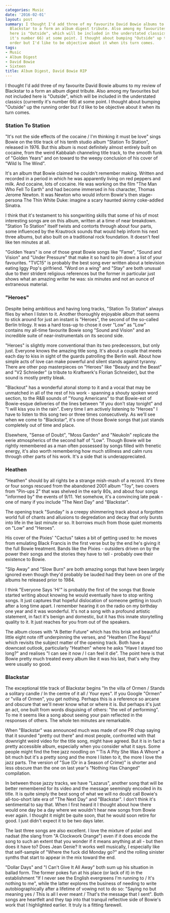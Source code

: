 ```yaml
---
categories: Music
date: '2016-02-01'
layout: post
summary: I thought I'd add three of my favourite David Bowie albums to my review of
  Blackstar to a form an album digest tribute. Also among my favourites but not included
  here is "Outside", which will be included in the understated classics (currently
  it's number 66) at some point. I thought about bumping "Outside" up the running
  order but I'd like to be objective about it when its turn comes.
tags:
- Music
- Album Digest
- David Bowie
- Sixteen
title: Album Digest, David Bowie RIP
---
```


I thought I'd add three of my favourite David Bowie albums to my review of Blackstar to a form an album digest tribute. Also among my favourites but not included here is "Outside", which will be included in the understated classics (currently it's number 66) at some point. I thought about bumping "Outside" up the running order but I'd like to be objective about it when its turn comes.

### Station To Station

"It's not the side effects of the cocaine / I'm thinking it must be love" sings Bowie on the title track of his tenth studio album "Station To Station", released in 1976. But this album is most definitely almost entirely built on cocaine, from the weird Kabbalah channeling title track, to the smooth funk of "Golden Years" and on toward to the weepy conclusion of his cover of "Wild Is The Wind".

It's an album that Bowie claimed he couldn't remember making. Written and recorded in a period in which he was apparently living on red peppers and milk. And cocaine, lots of cocaine. He was working on the film "The Man Who Fell To Earth" and had become immersed in his character, Thomas Jerome Newton. It was Newton who would inform Bowie's then stage-persona The Thin White Duke: imagine a scary haunted skinny coke-addled Sinatra.

I think that it's testament to his songwriting skills that some of his of most interesting songs are on this album, written at a time of near breakdown. "Station To Station" itself twists and contorts through about four parts, some influenced by the Krautrock sounds that would help inform his next three albums, but also built on a traditional rock foundation. It doesn't feel like ten minutes at all. 

"Golden Years" is one of those great Bowie songs like "Fame", "Sound and Vision" and "Under Pressure" that make it so hard to pin down a list of your favourites. "TVC15" is probably the best song ever written about a television eating Iggy Pop's girlfriend. "Word on a wing" and "Stay" are both unusual due to their strident religious references but the former in particular just shows what an amazing writer he was: six minutes and not an ounce of extraneous material. 

### "Heroes"

Despite being ambitious and having long tracks, "Station To Station" always flies by when I listen to it. Another thoroughly enjoyable album that seems to stick around for just an instant is "Heroes", the second of the so-called Berlin trilogy. It was a hard toss-up to chose it over "Low" as "Low" contains my all-time favourite Bowie song "Sound and Vision" and an incredible suite of near-instrumentals on its second side.

"Heroes" is slightly more conventional than its two predecessors, but only just. Everyone knows the amazing title song. It's about a couple that meets each day to kiss in sight of the guards patrolling the Berlin wall. About how simple acts of love can make powerful and silent stands against tyranny. There are other pop masterpieces on "Heroes" like "Beauty and the Beast" and "V2 Schnieder" (a tribute to Kraftwerk's Florian Schneider), but the sound is mostly pretty bleak. 

"Blackout" has a wonderful atonal stomp to it and a vocal that may be unmatched in all of the rest of his work - spanning a shouty spoken word section, to the R&B sounds of "Young Americans" to that Bowie-est of Bowie-esque deliveries of the lines between "If you don't stay tonight" and "I will kiss you in the rain". Every time I am actively listening to "Heroes" I have to listen to this song two or three times consecutively. As we'll see when we come to "Blackstar", it's one of those Bowie songs that just stands completely out of time and place.

Elsewhere, "Sense of Doubt", "Moss Garden" and "Neukoln" replicate the eerie atmospherics of the second half of "Low". Though Bowie will be rightly remembered as a man often possessed by songs filled with frenetic energy, it's also worth remembering how much stillness and calm runs through other parts of his work. It's a side that is underappreciated.

### Heathen

"Heathen" should by all rights be a strange mish-mash of a record. It's three or four songs rescued from the abandoned 2001 album "Toy", two covers from "Pin-ups 2" that was shelved in the early 80s, and about four songs "informed by" the events of 9/11. Yet somehow, it's a convincing late peak - one of many if you include "The Next Day" and "Blackstar".

The opening track "Sunday" is a creepy shimmering track about a forgotten world full of chants and allusions to degredation and decay that only bursts into life in the last minute or so. It borrows much from those quiet moments on "Low" and "Heroes".

His cover of the Pixies' "Cactus" takes a bit of getting used to: he moves from emulating Black Francis in the first verse but by the end he's giving it the full Bowie treatment. Bands like the Pixies - outsiders driven on by the power their songs and the stories they have to tell - probably owe their existence to Bowie.

"Slip Away" and "Slow Burn" are both amazing songs that have been largely ignored even though they'd probably be lauded had they been on one of the albums he released prior to 1984.

I think "Everyone Says 'Hi'" is probably the first of the songs that Bowie started writing about knowing he would eventually have to stop writing songs. It just captures that hopeful dislocation of someone getting in touch after a long time apart. I remember hearing it on the radio on my birthday one year and it was wonderful. It's not a song with a profound artistic statement, in fact it's benign and domestic, but it has this innate storytelling quality to it. It just reaches for you from out of the speakers.

The album closes with "A Better Future" which has this brisk and beautiful little eight note riff underpinning the verses, and "Heathen (The Rays)" which revisits the subject matter of the opening track. Both have a downcast outlook, particularly "Heathen" where he asks "Have I stayed too long?" and realises "I can see it now / I can feel it die". The point here is that Bowie pretty much treated every album like it was his last, that's why they were usually so good. 

### Blackstar

The exceptional title track of Blackstar begins "In the villa of Ormen / Stands a solitary candle / In the centre of it all / Your eyes". If you Google "Ormen" or "villa of Ormen", you get nothing. Perhaps this is a reference so arcane and obscure that we'll never know what or where it is. But perhaps it's just an act, one built from words disguising of others: "the veil of performing". To me it seems like a song about seeing your pain reflected in the responses of others. The whole ten minutes are remarkable. 

When "Blackstar" was announced much was made of one PR chap saying that it sounded "pretty out there" and most people, confronted with that downright weird video for the title song, might have agreed. But it is in fact a pretty accessible album, especially when you consider what it says. Some people might find the free jazz noodling on "'Tis A Pity She Was A Whore" a bit much but it's a pretty song and the more I listen to it, the more I love the jazz parts. The version of "Sue (Or in a Season of Crime)" is shorter and less obscure than the one on last year's "Nothing Has Changed" compilation.

In between those jazzy tracks, we have "Lazarus", another song that will be better remembered for its video and the message seemingly encoded in its title. It is quite simply the best song of what we will no doubt call Bowie's all-too-short late era of "The Next Day" and "Blackstar". I don't think it's sentimental to say that. When I first heard it I thought about how there would one day be a day where we wouldn't hear new songs from Bowie ever again. I thought it might be quite soon, that he would soon retire for good. I just didn't expect it to be two days later. 

The last three songs are also excellent. I love the mixture of polari and nadsat (the slang from "A Clockwork Orange") even if it does encode the song to such an extent that you wonder if it means anything at all - but then does it have to? Does Jean Genie? It works well musically, I especially like that self-sample of "Where the fuck did Monday go?" and the rolling sinister synths that start to appear in the mix toward the end.

"Dollar Days" and "I Can't Give It All Away" both sum up his situation in ballad form. The former pokes fun at his place (or lack of it) in the establishment "If I never see the English evergreens I'm running to / It's nothing to me", while the latter explores the business of needing to write autobiographically after a lifetime of vowing not to do so: "Saying no but meaning yes / This is all I ever meant / That's the message that I sent". Both songs are heartfelt and they tap into that tranquil reflective side of Bowie's work that I highlighted earlier. It truly is a fitting farewell.